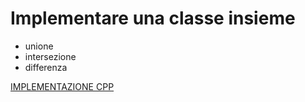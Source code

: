 # Implementare una classe insieme

- unione
- intersezione
- differenza

[IMPLEMENTAZIONE CPP](../../Implementazioni/Insieme.h)
